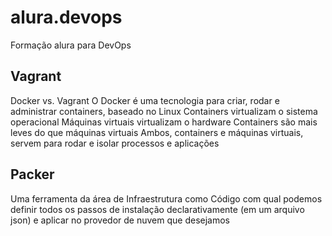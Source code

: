 # alura.devops
Formação alura para DevOps

## Vagrant

Docker vs. Vagrant
O Docker é uma tecnologia para criar, rodar e administrar containers, baseado no Linux
Containers virtualizam o sistema operacional
Máquinas virtuais virtualizam o hardware
Containers são mais leves do que máquinas virtuais
Ambos, containers e máquinas virtuais, servem para rodar e isolar processos e aplicações


## Packer

Uma ferramenta da área de Infraestrutura como Código com qual podemos definir todos os passos de instalação declarativamente (em um arquivo json) e aplicar no provedor de nuvem que desejamos